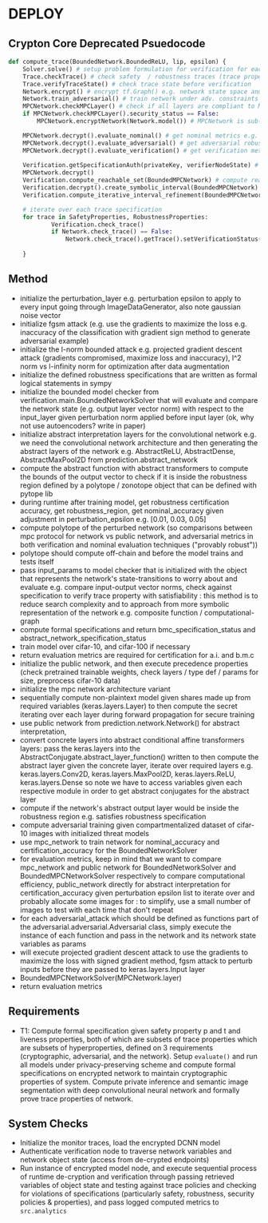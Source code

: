 # DEPLOY

## Crypton Core Deprecated Psuedocode

```python
def compute_trace(BoundedNetwork.BoundedReLU, lip, epsilon) {
	Solver.solve() # setup problem formulation for verification for each trace
	Trace.checkTrace() # check safety  / robustness traces (trace property state)
	Trace.verifyTraceState() # check trace state before verification	
	Network.encrypt() # encrypt tf.Graph() e.g. network state space and network layers 
	Network.train_adversarial() # train network under adv. constraints for adv. metrics 
	MPCNetwork.checkMPCLayer() # check if all layers are compliant to MPC protocol 
	if MPCNetwork.checkMPCLayer().security_status == False:
		MPCNetwork.encryptNetwork(Network.model()) # MPCNetwork is sub-node of Network 

	MPCNetwork.decrypt().evaluate_nominal() # get nominal metrics e.g. IoU, FWIoU, mean pixelwise label acc 
	MPCNetwork.decrypt().evaluate_adversarial() # get adversarial robustness metrics
	MPCNetwork.decrypt().evaluate_verification() # get verification metrics for specification trace satisfiability state
	
    Verification.getSpecificationAuth(privateKey, verifierNodeState) # get auth to compute trace specifications with MPCNetwork
	MPCNetwork.decrypt()
    Verification.compute_reachable_set(BoundedMPCNetwork) # compute reachable set
	Verification.decrypt().create_symbolic_interval(BoundedMPCNetwork) # create symbolic interval state for BoundedNetwork (abstract interpretation of network execution state)
	Verification.compute_iterative_interval_refinement(BoundedMPCNetwork)

	# iterate over each trace specification
	for trace in SafetyProperties, RobustnessProperties:
			Verification.check_trace()
			if Network.check_trace() == False:
				Network.check_trace().getTrace().setVerificationStatus(False)
			
	}


```

## Method
- initialize the perturbation_layer e.g. perturbation epsilon to apply to every input going through ImageDataGenerator, also note gaussian noise vector
- initialize fgsm attack (e.g. use the gradients to maximize the loss e.g. inaccuracy of the classification with gradient sign method to generate adversarial example)
- initialize the l-norm bounded attack e.g. projected gradient descent attack (gradients compromised, maximize loss and inaccuracy), l^2 norm vs l-infinity norm for optimization after data augmentation 
- initialize the defined robustness specifications that are written as formal logical statements in sympy
- initialize the bounded model checker from verification.main.BoundedNetworkSolver that will evaluate and compare the network state (e.g. output layer vector norm) with respect to the input_layer given perturbation norm applied before input layer (ok, why not use autoencoders? write in paper)
- initialize abstract interpretation layers for the convolutional network e.g. we need the convolutional network architecture and then generating the abstract layers of the network e.g. AbstractReLU, AbstractDense, AbstractMaxPool2D from prediction.abstract_network
- compute the abstract function with abstract transformers to compute the bounds of the output vector to check if it is inside the robustness region defined by a polytope / zonotope object that can be defined with pytope lib
- during runtime after training model, get robustness certification accuracy, get robustness_region, get nominal_accuracy given adjustment in perturbation_epsilon e.g. [0.01, 0.03, 0.05]
- compute polytope of the perturbed network (so comparisons between mpc protocol for network vs public network, and adversarial metrics in both verification and nominal evaluation techniques ("provably robust"))
- polytope should compute off-chain and before the model trains and tests itself
- pass input_params to model checker that is initialized with the object that represents the network's state-transitions to worry about and evaluate e.g. compare input-output vector norms, check against specification to verify trace property with satisfiability : this method is to reduce search complexity and to approach from more symbolic representation of the network e.g. composite function / computational-graph
- compute formal specifications and return bmc_specification_status and abstract_network_specification_status
- train model over cifar-10, and cifar-100 if necessary
- return evaluation metrics are required for certification for a.i. and b.m.c 
- initialize the public network, and then execute precedence properties (check pretrained trainable weights, check layers / type def / params for size, preprocess cifar-10 data)
- initialize the mpc network architecture variant 
- sequentially compute non-plaintext model given shares made up from required variables (keras.layers.Layer) to then compute the secret iterating over each layer during forward propagation for secure training
- use public network from prediction.network.Network() for abstract interpretation,
- convert concrete layers into abstract conditional affine transformers layers: pass the keras.layers into the AbstractConjugate.abstract_layer_function() written to then compute the abstract layer given the concrete layer, iterate over required layers e.g. keras.layers.Conv2D, keras.layers.MaxPool2D, keras.layers.ReLU, keras.layers.Dense so note we have to access variables given each respective module in order to get abstract conjugates for the abstract layer
- compute if the network's abstract output layer would be inside the robustness region e.g. satisfies robustness specification
- compute adversarial training given compartmentalized dataset of cifar-10 images with initialized threat models
- use mpc_network to train network for nominal_accuracy and certification_accuracy for the BoundedNetworkSolver 
- for evaluation metrics, keep in mind that we want to compare mpc_network and public network for BoundedNetworkSolver and BoundedMPCNetworkSolver respectively to compare computational efficiency, public_network directly for abstract interpretation for certification_accuracy given perturbation epsilon list to iterate over and probably allocate some images for : to simplify, use a small number of images to test with each time that don't repeat
- for each adversarial_attack which should be defined as functions part of the adversarial.adversarial.Adversarial class, simply execute the instance of each function and pass in the network and its network state variables as params 
- will execute projected gradient descent attack to use the gradients to maximize the loss with signed gradient method, fgsm attack to perturb inputs before they are passed to keras.layers.Input layer
- BoundedMPCNetworkSolver(MPCNetwork.layer)
- return evaluation metrics


## Requirements
- T1: Compute formal specification given safety property p and t and liveness properties, both of which are subsets of trace properties which are subsets of hyperproperties, defined on 3 requirements (cryptographic, adversarial, and the network). Setup `evaluate()` and run all models under privacy-preserving scheme and compute formal specifications on encrypted network to maintain cryptographic properties of system. Compute private inference and semantic image segmentation with deep convolutional neural network and formally prove trace properties of network.


## System Checks
- Initialize the monitor traces, load the encrypted DCNN model
- Authenticate verification node to traverse network variables and network object state (access from de-crypted endpoints)
- Run instance of encrypted model node, and execute sequential process of runtime de-cryption and verification through passing retrieved variables of object state and testing against trace policies and checking for violations of specifications (particularly safety, robustness, security policies & properties), and pass logged computed metrics to `src.analytics`

